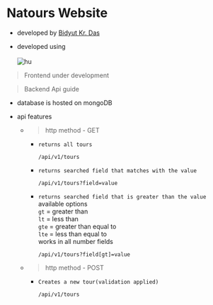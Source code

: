 # Natours Website

- developed by [Bidyut Kr. Das](https://github.com/Bidyut-Kr-Das)

- developed using
  <br>
  <br>
  ![hu](https://skillicons.dev/icons?i=js,ts,nodejs,nextjs,expressjs,mongodb,tailwind)

> Frontend under development

> Backend Api guide

- database is hosted on mongoDB
- api features

  - > http method - GET

    - `returns all tours`

      ```
      /api/v1/tours
      ```

    - `returns searched field that matches with the value `

      ```
      /api/v1/tours?field=value
      ```

    - `returns searched field that is greater than the value`
      available options <br>
      `gt` = greater than <br>
      `lt` = less than <br>
      `gte` = greater than equal to <br>
      `lte` = less than equal to <br>
      works in all number fields

      ```
      /api/v1/tours?field[gt]=value
      ```

  - > http method - POST

    - `Creates a new tour(validation applied)`

      ```
      /api/v1/tours
      ```

